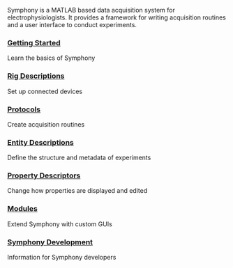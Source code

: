 <!-- title: Symphony -->
<!-- description: Data Acquisition System -->

Symphony is a MATLAB based data acquisition system for electrophysiologists. It provides a framework for writing acquisition routines and a user interface to conduct experiments.

### [Getting Started](Getting-Started)  
Learn the basics of Symphony

### [Rig Descriptions](Rig-Descriptions)  
Set up connected devices

### [Protocols](Protocols)  
Create acquisition routines

### [Entity Descriptions](Entity-Descriptions)  
Define the structure and metadata of experiments

### [Property Descriptors](Property-Descriptors)
Change how properties are displayed and edited

### [Modules](Modules)  
Extend Symphony with custom GUIs

### [Symphony Development](Symphony-Development)  
Information for Symphony developers
